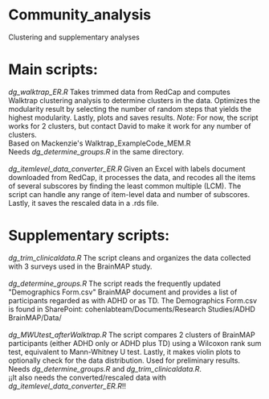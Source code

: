 # Community_analysis
Clustering and supplementary analyses

# Main scripts:
*dg_walktrap_ER.R* Takes trimmed data from RedCap and computes Walktrap clustering analysis to determine clusters in the data. Optimizes the modularity result by selecting the number of random steps that yields the highest modularity. Lastly, plots and saves results. *Note:* For now, the script works for 2 clusters, but contact David to make it work for any number of clusters.
<br />
    Based on Mackenzie's Walktrap_ExampleCode_MEM.R
<br />
    Needs *dg_determine_groups.R* in the same directory.
<br />
<br />
*dg_itemlevel_data_converter_ER.R* Given an Excel with labels document downloaded from RedCap, it processes the data, and recodes all the items of several subscores by finding the least common multiple (LCM). The script can handle any range of item-level data and number of subscores. Lastly, it saves the rescaled data in a .rds file.

# Supplementary scripts:
*dg_trim_clinicaldata.R* The script cleans and organizes the data collected with 3 surveys used in the BrainMAP study.
<br />
<br />
*dg_determine_groups.R* The script reads the frequently updated "Demographics Form.csv" BrainMAP document and provides a list of participants regarded as with ADHD or as TD. The Demographics Form.csv is found in SharePoint: cohenlabteam/Documents/Research Studies/ADHD BrainMAP/Data/
<br />
<br />
*dg_MWUtest_afterWalktrap.R* The script compares 2 clusters of BrainMAP participants (either ADHD only or ADHD plus TD) using a Wilcoxon rank sum test, equivalent to Mann-Whitney U test. Lastly, it makes violin plots to optionally check for the data distribution. Used for preliminary results.
<br />
Needs *dg_determine_groups.R* and *dg_trim_clinicaldata.R*. 
<br />
¡¡It also needs the converted/rescaled data with *dg_itemlevel_data_converter_ER.R*!!
